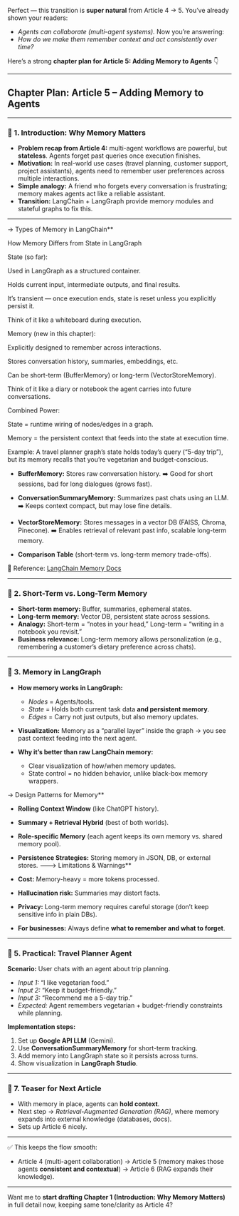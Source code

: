 Perfect — this transition is **super natural** from Article 4 → 5.
You’ve already shown your readers:

* *Agents can collaborate (multi-agent systems).*
  Now you’re answering:
* *How do we make them remember context and act consistently over time?*

Here’s a strong **chapter plan for Article 5: Adding Memory to Agents** 👇

---

## **Chapter Plan: Article 5 – Adding Memory to Agents**

---

### **🔹 1. Introduction: Why Memory Matters**

* **Problem recap from Article 4:** multi-agent workflows are powerful, but **stateless**. Agents forget past queries once execution finishes.
* **Motivation:** In real-world use cases (travel planning, customer support, project assistants), agents need to remember user preferences across multiple interactions.
* **Simple analogy:** A friend who forgets every conversation is frustrating; memory makes agents act like a reliable assistant.
* **Transition:** LangChain + LangGraph provide memory modules and stateful graphs to fix this.

---

->  Types of Memory in LangChain**

How Memory Differs from State in LangGraph

State (so far):

Used in LangGraph as a structured container.

Holds current input, intermediate outputs, and final results.

It’s transient — once execution ends, state is reset unless you explicitly persist it.

Think of it like a whiteboard during execution.

Memory (new in this chapter):

Explicitly designed to remember across interactions.

Stores conversation history, summaries, embeddings, etc.

Can be short-term (BufferMemory) or long-term (VectorStoreMemory).

Think of it like a diary or notebook the agent carries into future conversations.

Combined Power:

State = runtime wiring of nodes/edges in a graph.

Memory = the persistent context that feeds into the state at execution time.

Example: A travel planner graph’s state holds today’s query (“5-day trip”), but its memory recalls that you’re vegetarian and budget-conscious.
* **BufferMemory:**
  Stores raw conversation history.
  ➡️ Good for short sessions, bad for long dialogues (grows fast).

* **ConversationSummaryMemory:**
  Summarizes past chats using an LLM.
  ➡️ Keeps context compact, but may lose fine details.

* **VectorStoreMemory:**
  Stores messages in a vector DB (FAISS, Chroma, Pinecone).
  ➡️ Enables retrieval of relevant past info, scalable long-term memory.

* **Comparison Table** (short-term vs. long-term memory trade-offs).

📖 Reference: [LangChain Memory Docs](https://python.langchain.com/docs/modules/memory/)

---

### **🔹 2. Short-Term vs. Long-Term Memory**

* **Short-term memory:** Buffer, summaries, ephemeral states.
* **Long-term memory:** Vector DB, persistent state across sessions.
* **Analogy:** Short-term = “notes in your head,” Long-term = “writing in a notebook you revisit.”
* **Business relevance:** Long-term memory allows personalization (e.g., remembering a customer’s dietary preference across chats).

---

### **🔹 3. Memory in LangGraph**

* **How memory works in LangGraph:**

  * *Nodes* = Agents/tools.
  * *State* = Holds both current task data **and persistent memory**.
  * *Edges* = Carry not just outputs, but also memory updates.

* **Visualization:**
  Memory as a “parallel layer” inside the graph → you see past context feeding into the next agent.

* **Why it’s better than raw LangChain memory:**

  * Clear visualization of how/when memory updates.
  * State control = no hidden behavior, unlike black-box memory wrappers.

-> Design Patterns for Memory**

* **Rolling Context Window** (like ChatGPT history).
* **Summary + Retrieval Hybrid** (best of both worlds).
* **Role-specific Memory** (each agent keeps its own memory vs. shared memory pool).
* **Persistence Strategies:** Storing memory in JSON, DB, or external stores.
   ---> Limitations & Warnings**

* **Cost:** Memory-heavy = more tokens processed.
* **Hallucination risk:** Summaries may distort facts.
* **Privacy:** Long-term memory requires careful storage (don’t keep sensitive info in plain DBs).
* **For businesses:** Always define **what to remember and what to forget**.
---

### **🔹 5. Practical: Travel Planner Agent**

**Scenario:** User chats with an agent about trip planning.

* *Input 1:* “I like vegetarian food.”
* *Input 2:* “Keep it budget-friendly.”
* *Input 3:* “Recommend me a 5-day trip.”
* *Expected:* Agent remembers vegetarian + budget-friendly constraints while planning.

**Implementation steps:**

1. Set up **Google API LLM** (Gemini).
2. Use **ConversationSummaryMemory** for short-term tracking.
3. Add memory into LangGraph state so it persists across turns.
4. Show visualization in **LangGraph Studio**.

---

### **🔹 7. Teaser for Next Article**

* With memory in place, agents can **hold context**.
* Next step → *Retrieval-Augmented Generation (RAG)*, where memory expands into external knowledge (databases, docs).
* Sets up Article 6 nicely.

---

✅ This keeps the flow smooth:

* Article 4 (multi-agent collaboration) → Article 5 (memory makes those agents **consistent and contextual**) → Article 6 (RAG expands their knowledge).

---

Want me to **start drafting Chapter 1 (Introduction: Why Memory Matters)** in full detail now, keeping same tone/clarity as Article 4?
